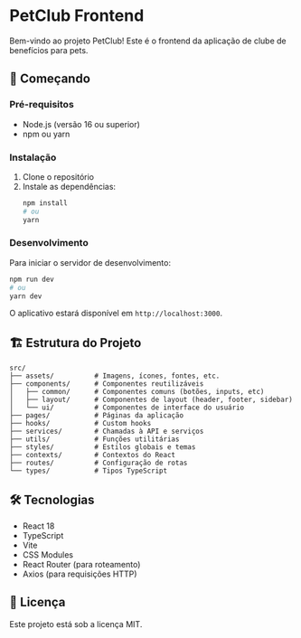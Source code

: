 # PetClub Frontend

Bem-vindo ao projeto PetClub! Este é o frontend da aplicação de clube de benefícios para pets.

## 🚀 Começando

### Pré-requisitos

- Node.js (versão 16 ou superior)
- npm ou yarn

### Instalação

1. Clone o repositório
2. Instale as dependências:
   ```bash
   npm install
   # ou
   yarn
   ```

### Desenvolvimento

Para iniciar o servidor de desenvolvimento:

```bash
npm run dev
# ou
yarn dev
```

O aplicativo estará disponível em `http://localhost:3000`.

## 🏗 Estrutura do Projeto

```
src/
├── assets/          # Imagens, ícones, fontes, etc.
├── components/      # Componentes reutilizáveis
│   ├── common/      # Componentes comuns (botões, inputs, etc)
│   ├── layout/      # Componentes de layout (header, footer, sidebar)
│   └── ui/          # Componentes de interface do usuário
├── pages/           # Páginas da aplicação
├── hooks/           # Custom hooks
├── services/        # Chamadas à API e serviços
├── utils/           # Funções utilitárias
├── styles/          # Estilos globais e temas
├── contexts/        # Contextos do React
├── routes/          # Configuração de rotas
└── types/           # Tipos TypeScript
```

## 🛠 Tecnologias

- React 18
- TypeScript
- Vite
- CSS Modules
- React Router (para roteamento)
- Axios (para requisições HTTP)

## 📝 Licença

Este projeto está sob a licença MIT.

